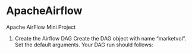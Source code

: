 # ApacheAirflow
Apache AirFlow Mini Project

1. Create the Airflow DAG
Create the DAG object with name “marketvol”. Set the default arguments. Your DAG run should
follows:
